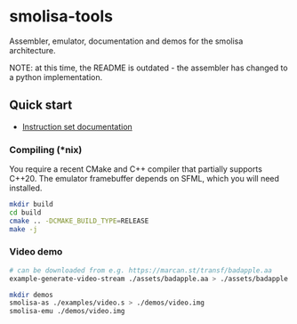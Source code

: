 # smolisa-tools

Assembler, emulator, documentation and demos for the smolisa architecture.

NOTE: at this time, the README is outdated - the assembler has changed to a python implementation.

## Quick start

- [Instruction set documentation](doc/cpu.md)

### Compiling (*nix)

You require a recent CMake and C++ compiler that partially supports C++20.
The emulator framebuffer depends on SFML, which you will need installed.

```sh
mkdir build
cd build
cmake .. -DCMAKE_BUILD_TYPE=RELEASE
make -j
```

### Video demo

```sh
# can be downloaded from e.g. https://marcan.st/transf/badapple.aa
example-generate-video-stream ./assets/badapple.aa > ./assets/badapple.bin

mkdir demos
smolisa-as ./examples/video.s > ./demos/video.img
smolisa-emu ./demos/video.img
```
